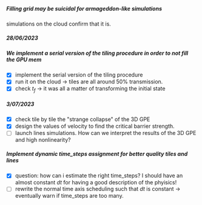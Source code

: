 ##### Filling grid may be suicidal for armageddon-like simulations
simulations on the cloud confirm that it is.

##### 28/06/2023
##### We implement a serial version of the tiling procedure in order to not fill the GPU mem
- [x] implement the serial version of the tiling procedure
- [x] run it on the cloud -> tiles are all around $50\%$ transmission.
- [x] check $t_f$ -> it was all a matter of transforming the initial state

##### 3/07/2023
- [x] check tile by tile the "strange collapse" of the  3D GPE
- [x] design the values of velocity to find the critical barrier strength.
- [ ] launch lines simulations.
How can we interpret the results of the 3D GPE and high nonlinearity?

##### Implement dynamic time_steps assignment for better quality tiles and lines
- [x] question: how can i estimate the right time_steps? I should have an almost constant $dt$ for having a good description of the phyisics!
- [ ] rewrite the normal time axis scheduling such that $dt$ is constant -> eventually warn if time_steps are too many.